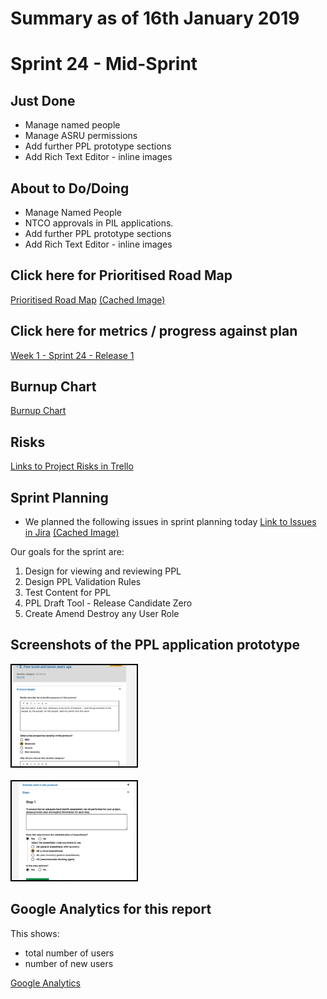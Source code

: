 # Summary as of 16th January 2019 

# Sprint 24 - Mid-Sprint

## Just Done
* Manage named people
* Manage ASRU permissions
* Add further PPL prototype sections
* Add Rich Text Editor - inline images 

## About to Do/Doing
* Manage Named People
* NTCO approvals in PIL applications.
* Add further PPL prototype sections
* Add Rich Text Editor - inline images

## Click here for Prioritised Road Map
[Prioritised Road Map](https://trello.com/b/p7x9hbPV/prioritised-roadmap)    [\(Cached Image\)](graphs/ASLRoadMap16012019.jpg)

## Click here for metrics / progress against plan
[Week 1 - Sprint 24 - Release 1](graphs/progress16012019.png)

## Burnup Chart

[Burnup Chart](burnup16012019.md)

## Risks
[Links to Project Risks in Trello](https://trello.com/b/VuFuCL7t/risk-register-and-kpis-asl-delivery)  

## Sprint Planning
* We planned the following issues in sprint planning today [Link to Issues in Jira](https://jira.digital.homeoffice.gov.uk/secure/RapidBoard.jspa?rapidView=261)    [\(Cached Image\)](graphs/sprint16012019.png)

Our goals for the sprint are:

1. Design for viewing and reviewing PPL
2. Design PPL Validation Rules
3. Test Content for PPL
4. PPL Draft Tool - Release Candidate Zero
5. Create Amend Destroy any User Role


## Screenshots of the PPL application prototype
<a href="graphs/proto1_09012019.png"><img src="graphs/proto1_09012019.png" alt="HTML5 Icon" width="200" style="border:2px solid black"></a>
<br>
<br>
<a href="graphs/proto2_09012019.png"><img src="graphs/proto2_09012019.png" alt="HTML5 Icon" width="200" style="border:2px solid black"></a>

## Google Analytics for this report

This shows:
* total number of users
* number of new users

[Google Analytics](graphs/GA16012019.jpg)

